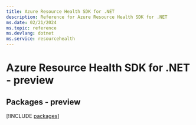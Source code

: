 ```yaml
---
title: Azure Resource Health SDK for .NET
description: Reference for Azure Resource Health SDK for .NET
ms.date: 02/21/2024
ms.topic: reference
ms.devlang: dotnet
ms.service: resourcehealth
---
```

# Azure Resource Health SDK for .NET - preview
## Packages - preview
[!INCLUDE [packages](resource-health-index.md)]